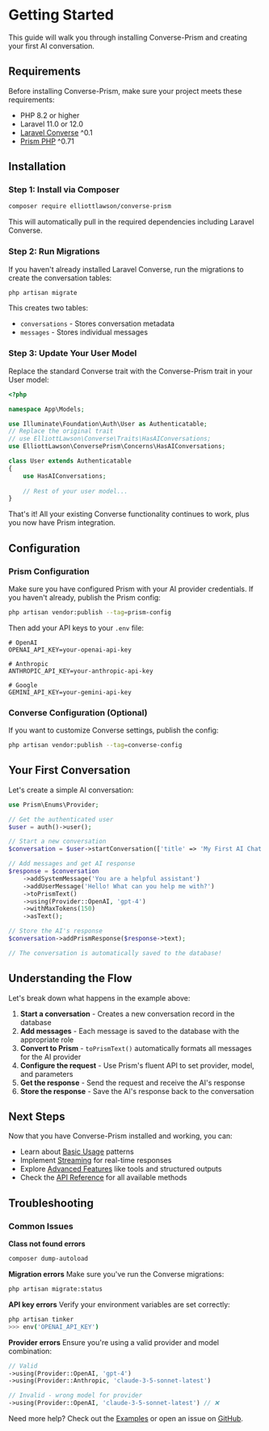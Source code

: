# Getting Started

This guide will walk you through installing Converse-Prism and creating your first AI conversation.

## Requirements

Before installing Converse-Prism, make sure your project meets these requirements:

- PHP 8.2 or higher
- Laravel 11.0 or 12.0
- [Laravel Converse](https://github.com/elliottlawson/converse) ^0.1
- [Prism PHP](https://github.com/echolabsdev/prism) ^0.71

## Installation

### Step 1: Install via Composer

```bash
composer require elliottlawson/converse-prism
```

This will automatically pull in the required dependencies including Laravel Converse.

### Step 2: Run Migrations

If you haven't already installed Laravel Converse, run the migrations to create the conversation tables:

```bash
php artisan migrate
```

This creates two tables:
- `conversations` - Stores conversation metadata
- `messages` - Stores individual messages

### Step 3: Update Your User Model

Replace the standard Converse trait with the Converse-Prism trait in your User model:

```php
<?php

namespace App\Models;

use Illuminate\Foundation\Auth\User as Authenticatable;
// Replace the original trait
// use ElliottLawson\Converse\Traits\HasAIConversations;
use ElliottLawson\ConversePrism\Concerns\HasAIConversations;

class User extends Authenticatable
{
    use HasAIConversations;
    
    // Rest of your user model...
}
```

That's it! All your existing Converse functionality continues to work, plus you now have Prism integration.

## Configuration

### Prism Configuration

Make sure you have configured Prism with your AI provider credentials. If you haven't already, publish the Prism config:

```bash
php artisan vendor:publish --tag=prism-config
```

Then add your API keys to your `.env` file:

```env
# OpenAI
OPENAI_API_KEY=your-openai-api-key

# Anthropic
ANTHROPIC_API_KEY=your-anthropic-api-key

# Google
GEMINI_API_KEY=your-gemini-api-key
```

### Converse Configuration (Optional)

If you want to customize Converse settings, publish the config:

```bash
php artisan vendor:publish --tag=converse-config
```

## Your First Conversation

Let's create a simple AI conversation:

```php
use Prism\Enums\Provider;

// Get the authenticated user
$user = auth()->user();

// Start a new conversation
$conversation = $user->startConversation(['title' => 'My First AI Chat']);

// Add messages and get AI response
$response = $conversation
    ->addSystemMessage('You are a helpful assistant')
    ->addUserMessage('Hello! What can you help me with?')
    ->toPrismText()
    ->using(Provider::OpenAI, 'gpt-4')
    ->withMaxTokens(150)
    ->asText();

// Store the AI's response
$conversation->addPrismResponse($response->text);

// The conversation is automatically saved to the database!
```

## Understanding the Flow

Let's break down what happens in the example above:

1. **Start a conversation** - Creates a new conversation record in the database
2. **Add messages** - Each message is saved to the database with the appropriate role
3. **Convert to Prism** - `toPrismText()` automatically formats all messages for the AI provider
4. **Configure the request** - Use Prism's fluent API to set provider, model, and parameters
5. **Get the response** - Send the request and receive the AI's response
6. **Store the response** - Save the AI's response back to the conversation

## Next Steps

Now that you have Converse-Prism installed and working, you can:

- Learn about [Basic Usage](basic-usage.md) patterns
- Implement [Streaming](streaming.md) for real-time responses
- Explore [Advanced Features](advanced-features.md) like tools and structured outputs
- Check the [API Reference](api-reference.md) for all available methods

## Troubleshooting

### Common Issues

**Class not found errors**
```bash
composer dump-autoload
```

**Migration errors**
Make sure you've run the Converse migrations:
```bash
php artisan migrate:status
```

**API key errors**
Verify your environment variables are set correctly:
```bash
php artisan tinker
>>> env('OPENAI_API_KEY')
```

**Provider errors**
Ensure you're using a valid provider and model combination:
```php
// Valid
->using(Provider::OpenAI, 'gpt-4')
->using(Provider::Anthropic, 'claude-3-5-sonnet-latest')

// Invalid - wrong model for provider
->using(Provider::OpenAI, 'claude-3-5-sonnet-latest') // ❌
```

Need more help? Check out the [Examples](examples.md) or open an issue on [GitHub](https://github.com/elliottlawson/converse-prism). 